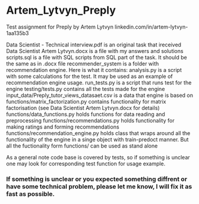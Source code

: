 # Artem_Lytvyn_Preply
Test assignment for Preply by Artem Lytvyn
linkedin.com/in/artem-lytvyn-1aa135b3

Data Scientist - Technical interview.pdf is an original task that ireceived
Data Scientist Artem Lytvyn.docx is a file with my answers and solutions
scripts.sql is a file with SQL scripts from SQL part of the task. It should be the same as in .docx file
recommender_system is a folder with recommendation engine. Here is what it contains:
  analysis.py is a script with some calculations for the test. It may be used as an example of recommendation engine usage.
  run_tests.py is a script that runs test for the engine
  testing/tests.py contains all the tests made for the engine
  input_data/Preply_tutor_views_datasaet.csv is a data that engine is based on
  functions/matrix_factorization.py contains functionality for matrix factorisation (see Data Scientist Artem Lytvyn.docx for details)
  functions/data_functions.py holds functions for data reading and preprocessing
  functions/recommendations.py holds functionality for making ratings and forming recommendations
  functions/recommendation_engine.py holds class that wraps around all the functionality of the engine in a singe object with train-predoct manner. But all the fuctionality form functions/ can be used as stand alone

As a general note code base is covered by tests, so if something is unclear one may look for corresponding test function for usage example.

### If something is unclear or you expected something diffrent or have some technical problem, please let me know, I will fix it as fast as possible. 

